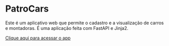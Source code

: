 # PatroCars

Este é um aplicativo web que permite o cadastro e a visualização de carros e montadoras. É uma aplicação feita com FastAPI e Jinja2.

[Clique aqui para acessar o app](https://patrocars-crud-web-tradicional.onrender.com)
